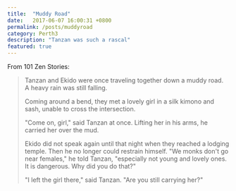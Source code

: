 ```yaml
---
title:  "Muddy Road"
date:   2017-06-07 16:00:31 +0800
permalink: /posts/muddyroad
category: Perth3
description: "Tanzan was such a rascal"
featured: true
---
```

From 101 Zen Stories:

> Tanzan and Ekido were once traveling together down a muddy road. A heavy rain was still falling.
>
> Coming around a bend, they met a lovely girl in a silk kimono and sash, unable to cross the intersection.
>
> "Come on, girl," said Tanzan at once. Lifting her in his arms, he carried her over the mud.
>
> Ekido did not speak again until that night when they reached a lodging temple. Then he no longer could restrain himself. "We monks don't go near females," he told Tanzan, "especially not young and lovely ones. It is dangerous. Why did you do that?"
>
> "I left the girl there," said Tanzan. "Are you still carrying her?"
